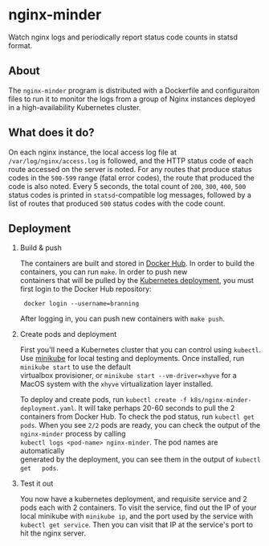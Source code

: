 # nginx-minder
Watch nginx logs and periodically report status code counts in statsd format.

## About

The `nginx-minder` program is distributed with a Dockerfile and configuraiton
files to run it to monitor the logs from a group of Nginx instances deployed in
a high-availability Kubernetes cluster.

## What does it do?

On each nginx instance, the local access log file at `/var/log/nginx/access.log`
is followed, and the HTTP status code of each route accessed on the server is
noted. For any routes that produce status codes in the `500-599` range
(fatal error codes), the route that produced the code is also noted. Every 5
seconds, the total count of `200`, `300`, `400`, `500` status codes is printed
in `statsd`-compatible log messages, followed by a list of routes that produced
`500` status codes with the code count.

## Deployment

1. Build & push                                                                      
                                                                                     
    The containers are built and stored in [Docker Hub](http://hub.docker.com/branning/nginx-minder).
    In order to build the containers, you can run `make`. In order to push new       
    containers that will be pulled by the [Kubernetes deployment](k8s/nginx-minder-deployment.yaml),
    you must first login to the Docker Hub repository:                               
                                                                                     
        docker login --username=branning                                             
                                                                                     
    After logging in, you can push new containers with `make push`.                  
                                                                                     
2. Create pods and deployment                                                        
                                                                                     
    First you'll need a Kubernetes cluster that you can control using `kubectl`. 
    Use [minikube](https://github.com/kubernetes/minikube) for local testing and 
    deployments. Once installed, run `minikube start` to use the default             
    virtualbox provisioner, or  `minikube start --vm-driver=xhyve` for a             
    MacOS system with the `xhyve` virtualization layer installed.                    
                                                                                     
    To deploy and create pods, run `kubectl create -f k8s/nginx-minder-deployment.yaml`.
    It will take perhaps 20-60 seconds to pull the 2 containers from Docker Hub. 
    To check the pod status, run `kubectl get pods`. When you see `2/2` pods are 
    ready, you can check the output of the `nginx-minder` process by calling         
    `kubectl logs <pod-name> nginx-minder`. The pod names are automatically          
    generated by the deployment, you can see them in the output of `kubectl get  
    pods`.       

3. Test it out

    You now have a kubernetes deployment, and requisite service and 2 pods each
    with 2 containers. To visit the service, find out the IP of your local minikube
    with `minikube ip`, and the port used by the service with `kubectl get service`.
    Then you can visit that IP at the service's port to hit the nginx server.


